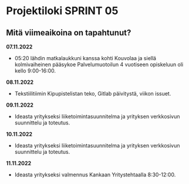 # Projektiloki SPRINT 05

## Mitä viimeaikoina on tapahtunut? 

**07.11.2022**   
* 05:20 lähdin matkalaukkuni kanssa kohti Kouvolaa ja siellä kolmivaiheinen pääsykoe Palvelumuotoilun 4 vuotiseen opiskeluun oli kello 9:00-16:00.   

**08.11.2022**   
* Tekstiilitiimin Kipupistelistan teko, Gitlab päivitystä, viikon issuet.   

**09.11.2022**    
* Ideasta yritykseksi liiketoimintasuunnitelma ja yrityksen verkkosivun suunnittelu ja toteutus.   

**10.11.2022**    
* Ideasta yritykseksi liiketoimintasuunnitelma ja yrityksen verkkosivun suunnittelu ja toteutus.   

**11.11.2022**    
* Ideasta yritykseksi valmennus Kankaan Yritystehtaalla 8:30-12:00.
